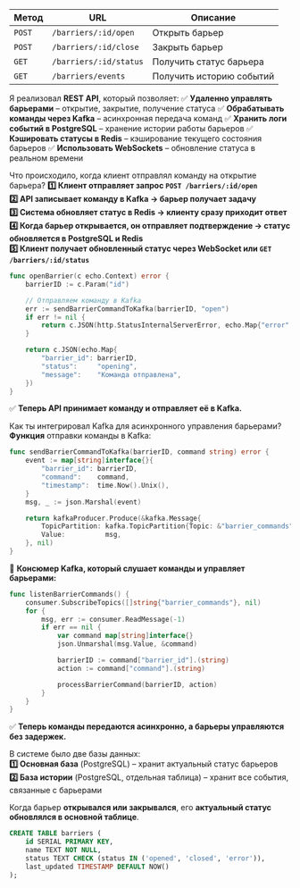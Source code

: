 
|Метод|URL|Описание|
|---|---|---|
|`POST`|`/barriers/:id/open`|Открыть барьер|
|`POST`|`/barriers/:id/close`|Закрыть барьер|
|`GET`|`/barriers/:id/status`|Получить статус барьера|
|`GET`|`/barriers/events`|Получить историю событий|

Я реализовал **REST API**, который позволяет:
✅ **Удаленно управлять барьерами** – открытие, закрытие, получение статуса
✅ **Обрабатывать команды через Kafka** – асинхронная передача команд
✅ **Хранить логи событий в PostgreSQL** – хранение истории работы барьеров
✅ **Кэшировать статусы в Redis** – кэширование текущего состояния барьеров
✅ **Использовать WebSockets** – обновление статуса в реальном времени


Что происходило, когда клиент отправлял команду на открытие барьера?
**1️⃣ Клиент отправляет запрос `POST /barriers/:id/open`**  
**2️⃣ API записывает команду в Kafka → барьер получает задачу**  
**3️⃣ Система обновляет статус в Redis → клиенту сразу приходит ответ**  
**4️⃣ Когда барьер открывается, он отправляет подтверждение → статус обновляется в PostgreSQL и Redis**  
**5️⃣ Клиент получает обновленный статус через WebSocket или `GET /barriers/:id/status`**


```go
func openBarrier(c echo.Context) error {
    barrierID := c.Param("id")

    // Отправляем команду в Kafka
    err := sendBarrierCommandToKafka(barrierID, "open")
    if err != nil {
        return c.JSON(http.StatusInternalServerError, echo.Map{"error": "Ошибка отправки команды"})
    }

    return c.JSON(echo.Map{
        "barrier_id": barrierID,
        "status":     "opening",
        "message":    "Команда отправлена",
    })
}
```
✅ **Теперь API принимает команду и отправляет её в Kafka.**


Как ты интегрировал Kafka для асинхронного управления барьерами?
**Функция** отправки команды в Kafka:
```go
func sendBarrierCommandToKafka(barrierID, command string) error {
    event := map[string]interface{}{
        "barrier_id": barrierID,
        "command":    command,
        "timestamp":  time.Now().Unix(),
    }
    msg, _ := json.Marshal(event)

    return kafkaProducer.Produce(&kafka.Message{
        TopicPartition: kafka.TopicPartition{Topic: &"barrier_commands", Partition: kafka.PartitionAny},
        Value:          msg,
    }, nil)
}
```


📌 **Консюмер Kafka, который слушает команды и управляет барьерами:**
```go
func listenBarrierCommands() {
    consumer.SubscribeTopics([]string{"barrier_commands"}, nil)
    for {
        msg, err := consumer.ReadMessage(-1)
        if err == nil {
            var command map[string]interface{}
            json.Unmarshal(msg.Value, &command)

            barrierID := command["barrier_id"].(string)
            action := command["command"].(string)

            processBarrierCommand(barrierID, action)
        }
    }
}
```
✅ **Теперь команды передаются асинхронно, а барьеры управляются без задержек.**



В системе было две базы данных:  
**1️⃣ Основная база** (PostgreSQL) – хранит актуальный статус барьеров  
**2️⃣ База истории** (PostgreSQL, отдельная таблица) – хранит все события, связанные с барьерами

Когда барьер **открывался или закрывался**, его **актуальный статус обновлялся в основной таблице**.
```sql
CREATE TABLE barriers (
    id SERIAL PRIMARY KEY,
    name TEXT NOT NULL,
    status TEXT CHECK (status IN ('opened', 'closed', 'error')),
    last_updated TIMESTAMP DEFAULT NOW()
);
```
